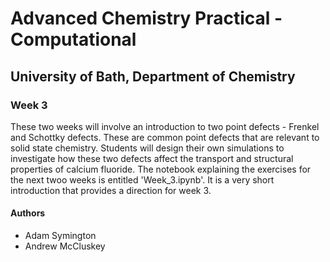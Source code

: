 # Advanced Chemistry Practical - Computational
## University of Bath, Department of Chemistry
### Week 3

These two weeks will involve an introduction to two point defects - Frenkel and Schottky defects. These are common point defects that are relevant to solid state chemistry. Students will design their own simulations to investigate how these two defects affect the transport and structural properties of calcium fluoride. The notebook explaining the exercises for the next twoo weeks is entitled 'Week_3.ipynb'. It is a very short introduction that provides a direction for week 3. 

#### Authors
- Adam Symington
- Andrew McCluskey
